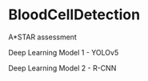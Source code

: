 # BloodCellDetection
A*STAR assessment

Deep Learning Model 1 - YOLOv5

Deep Learning Model 2 - R-CNN

